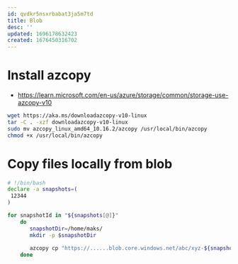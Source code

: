 ```yaml
---
id: qvdkr5nsxrbabat3ja5m7td
title: Blob
desc: ''
updated: 1696178632423
created: 1676450316702
---
```


# Install azcopy
- https://learn.microsoft.com/en-us/azure/storage/common/storage-use-azcopy-v10

```bash
wget https://aka.ms/downloadazcopy-v10-linux
tar -C . -xzf downloadazcopy-v10-linux
sudo mv azcopy_linux_amd64_10.16.2/azcopy /usr/local/bin/azcopy
chmod +x /usr/local/bin/azcopy
```

# Copy files locally from blob

```bash
# !/bin/bash
declare -a snapshots=(
 12344
)

for snapshotId in "${snapshots[@]}"
    do
       snapshotDir=/home/maks/ 
       mkdir -p $snapshotDir
      
       azcopy cp "https://......blob.core.windows.net/abc/xyz-${snapshotId}/?....." $snapshotDir --recursive=true 
    done
```

















```